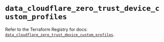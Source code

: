 # `data_cloudflare_zero_trust_device_custom_profiles`

Refer to the Terraform Registry for docs: [`data_cloudflare_zero_trust_device_custom_profiles`](https://registry.terraform.io/providers/cloudflare/cloudflare/5.11.0/docs/data-sources/zero_trust_device_custom_profiles).
